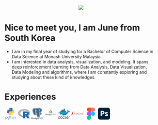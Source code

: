<!-- pika pika -->
<div align="center">
  <img height="100" src="https://media.giphy.com/media/5hvFP4LH0rN6lFQNSD/giphy.gif"/>
</div>

<h1>Nice to meet you, I am June from South Korea </h1>

<ul>
  
  <li>I am in my final year of studying for a Bachelor of Computer Science in Data Science at Monash University Malaysia.</li>
  <li> I am interested in data analysis, visualization, and modeling. It spans deep reinforcement learning from Data Analysis, Data Visualization, Data Modeling and algorithms, where I am constantly exploring and studying about these kind of knowledges.</li>
</ul>

<h1>Experiences</h1>

<div align="left">
  <img src="https://raw.githubusercontent.com/devicons/devicon/master/icons/python/python-original-wordmark.svg" height="40" alt="python logo" />
  <img src="https://raw.githubusercontent.com/devicons/devicon/master/icons/r/r-original.svg" height="40" alt="r logo" />
  <img src="https://raw.githubusercontent.com/devicons/devicon/master/icons/postgresql/postgresql-original-wordmark.svg" height="40" alt="postgresql logo" />
  <img src="https://raw.githubusercontent.com/devicons/devicon/master/icons/googlecloud/googlecloud-original-wordmark.svg" height="40" alt="google cloud logo" />
  <img src="https://raw.githubusercontent.com/devicons/devicon/master/icons/docker/docker-original-wordmark.svg" height="40" alt="docker logo" />
  <img src="https://raw.githubusercontent.com/devicons/devicon/master/icons/apache/apache-original-wordmark.svg" height="40" alt="apache hadoop logo"/>
  <img src="https://raw.githubusercontent.com/devicons/devicon/master/icons/figma/figma-original.svg" height="40" alt="figma logo" />
  <img src="https://raw.githubusercontent.com/devicons/devicon/master/icons/photoshop/photoshop-plain.svg" height="40" alt="photoshop logo" />
</div>
